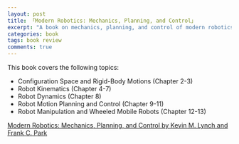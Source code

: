 ```yaml
---
layout: post
title: 「Modern Robotics: Mechanics, Planning, and Control」
excerpt: "A book on mechanics, planning, and control of modern robotics"
categories: book
tags: book review
comments: true
---
```


This book covers the following topics:
- Configuration Space and Rigid-Body Motions (Chapter 2-3)
- Robot Kinematics (Chapter 4-7)
- Robot Dynamics (Chapter 8)
- Robot Motion Planning and Control (Chapter 9-11)
- Robot Manipulation and Wheeled Mobile Robots (Chapter 12-13)

[Modern Robotics: Mechanics, Planning, and Control by Kevin M. Lynch and Frank C. Park](http://hades.mech.northwestern.edu/index.php/Modern_Robotics)